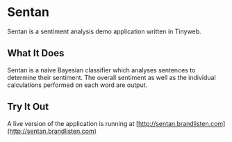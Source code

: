 # Sentan

Sentan is a sentiment analysis demo application written in Tinyweb.

## What It Does

Sentan is a naive Bayesian classifier which analyses sentences to determine their sentiment. The overall sentiment as well as the individual calculations performed on each word are output.

## Try It Out

A live version of the application is running at [http://sentan.brandlisten.com](http://sentan.brandlisten.com)